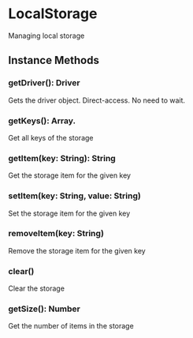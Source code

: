 # LocalStorage

Managing local storage

## Instance Methods

### getDriver(): Driver

Gets the driver object.
Direct-access. No need to wait.

### getKeys(): Array.<String>

Get all keys of the storage

### getItem(key: String): String

Get the storage item for the given key

### setItem(key: String, value: String)

Set the storage item for the given key

### removeItem(key: String)

Remove the storage item for the given key

### clear()

Clear the storage

### getSize(): Number

Get the number of items in the storage
